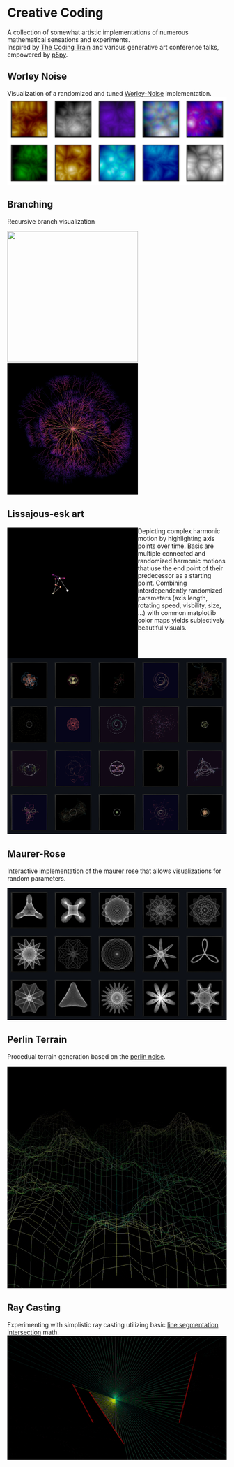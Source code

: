 # Creative Coding
A collection of somewhat artistic implementations of numerous mathematical sensations and experiments.   
Inspired by [The Coding Train](https://www.youtube.com/c/TheCodingTrain) and various generative art conference talks, empowered by [p5py](https://github.com/p5py/p5).

## Worley Noise
Visualization of a randomized and tuned [Worley-Noise](https://de.wikipedia.org/wiki/Worley_noise) implementation.
![worley_gallery](media/worley_noise/worley_gallery.png)

## Branching
Recursive branch visualization
<p float="left">
<img src="media/branches/brokoli_2.png" width="300" height="300"/>
<img src="media/branches/brokoli_1.png" width="300" height="300"/>
</p>

## Lissajous-esk art
<img align="left" src="media/lissajous/lj_explanation.gif" width="300" height="300"/>
Depicting complex harmonic motion by highlighting axis points over time.   
Basis are multiple connected and randomized harmonic motions that use the end point of their predecessor as a starting point.
Combining interdependently randomized parameters (axis length, rotating speed, visbility, size, ...) with common matplotlib color maps yields subjectively beautiful visuals.

![lissajous_gallery](media/lissajous/lj_gallery_02.png)
## Maurer-Rose
Interactive implementation of the [maurer rose](https://en.wikipedia.org/wiki/Maurer_rose) that allows visualizations for random parameters.  

![gallery image](media/maurer_rose/maurer_gallery.png)
## Perlin Terrain
Procedual terrain generation based on the [perlin noise](https://en.wikipedia.org/wiki/Perlin_noise).  

![perlin_terrain_gif](media/perlin_terrain/perlin_terrain.gif)
## Ray Casting
Experimenting with simplistic ray casting utilizing basic [line segmentation intersection](https://en.wikipedia.org/wiki/Line%E2%80%93line_intersection) math.
![ray_cast_gif](media/ray_cast/ray_cast.gif)
